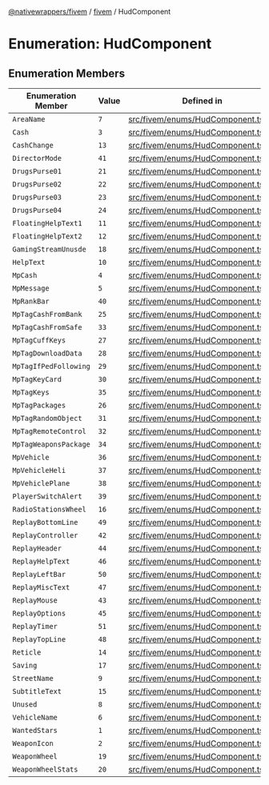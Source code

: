 [@nativewrappers/fivem](../../README.md) / [fivem](../README.md) / HudComponent

# Enumeration: HudComponent

## Enumeration Members

| Enumeration Member | Value | Defined in |
| ------ | ------ | ------ |
| `AreaName` | `7` | [src/fivem/enums/HudComponent.ts:8](https://github.com/nativewrappers/fivem/blob/2d4fa96d0a81695a673fe4c595d3abfefbf554a5/src/fivem/enums/HudComponent.ts#L8) |
| `Cash` | `3` | [src/fivem/enums/HudComponent.ts:4](https://github.com/nativewrappers/fivem/blob/2d4fa96d0a81695a673fe4c595d3abfefbf554a5/src/fivem/enums/HudComponent.ts#L4) |
| `CashChange` | `13` | [src/fivem/enums/HudComponent.ts:14](https://github.com/nativewrappers/fivem/blob/2d4fa96d0a81695a673fe4c595d3abfefbf554a5/src/fivem/enums/HudComponent.ts#L14) |
| `DirectorMode` | `41` | [src/fivem/enums/HudComponent.ts:42](https://github.com/nativewrappers/fivem/blob/2d4fa96d0a81695a673fe4c595d3abfefbf554a5/src/fivem/enums/HudComponent.ts#L42) |
| `DrugsPurse01` | `21` | [src/fivem/enums/HudComponent.ts:22](https://github.com/nativewrappers/fivem/blob/2d4fa96d0a81695a673fe4c595d3abfefbf554a5/src/fivem/enums/HudComponent.ts#L22) |
| `DrugsPurse02` | `22` | [src/fivem/enums/HudComponent.ts:23](https://github.com/nativewrappers/fivem/blob/2d4fa96d0a81695a673fe4c595d3abfefbf554a5/src/fivem/enums/HudComponent.ts#L23) |
| `DrugsPurse03` | `23` | [src/fivem/enums/HudComponent.ts:24](https://github.com/nativewrappers/fivem/blob/2d4fa96d0a81695a673fe4c595d3abfefbf554a5/src/fivem/enums/HudComponent.ts#L24) |
| `DrugsPurse04` | `24` | [src/fivem/enums/HudComponent.ts:25](https://github.com/nativewrappers/fivem/blob/2d4fa96d0a81695a673fe4c595d3abfefbf554a5/src/fivem/enums/HudComponent.ts#L25) |
| `FloatingHelpText1` | `11` | [src/fivem/enums/HudComponent.ts:12](https://github.com/nativewrappers/fivem/blob/2d4fa96d0a81695a673fe4c595d3abfefbf554a5/src/fivem/enums/HudComponent.ts#L12) |
| `FloatingHelpText2` | `12` | [src/fivem/enums/HudComponent.ts:13](https://github.com/nativewrappers/fivem/blob/2d4fa96d0a81695a673fe4c595d3abfefbf554a5/src/fivem/enums/HudComponent.ts#L13) |
| `GamingStreamUnusde` | `18` | [src/fivem/enums/HudComponent.ts:19](https://github.com/nativewrappers/fivem/blob/2d4fa96d0a81695a673fe4c595d3abfefbf554a5/src/fivem/enums/HudComponent.ts#L19) |
| `HelpText` | `10` | [src/fivem/enums/HudComponent.ts:11](https://github.com/nativewrappers/fivem/blob/2d4fa96d0a81695a673fe4c595d3abfefbf554a5/src/fivem/enums/HudComponent.ts#L11) |
| `MpCash` | `4` | [src/fivem/enums/HudComponent.ts:5](https://github.com/nativewrappers/fivem/blob/2d4fa96d0a81695a673fe4c595d3abfefbf554a5/src/fivem/enums/HudComponent.ts#L5) |
| `MpMessage` | `5` | [src/fivem/enums/HudComponent.ts:6](https://github.com/nativewrappers/fivem/blob/2d4fa96d0a81695a673fe4c595d3abfefbf554a5/src/fivem/enums/HudComponent.ts#L6) |
| `MpRankBar` | `40` | [src/fivem/enums/HudComponent.ts:41](https://github.com/nativewrappers/fivem/blob/2d4fa96d0a81695a673fe4c595d3abfefbf554a5/src/fivem/enums/HudComponent.ts#L41) |
| `MpTagCashFromBank` | `25` | [src/fivem/enums/HudComponent.ts:26](https://github.com/nativewrappers/fivem/blob/2d4fa96d0a81695a673fe4c595d3abfefbf554a5/src/fivem/enums/HudComponent.ts#L26) |
| `MpTagCashFromSafe` | `33` | [src/fivem/enums/HudComponent.ts:34](https://github.com/nativewrappers/fivem/blob/2d4fa96d0a81695a673fe4c595d3abfefbf554a5/src/fivem/enums/HudComponent.ts#L34) |
| `MpTagCuffKeys` | `27` | [src/fivem/enums/HudComponent.ts:28](https://github.com/nativewrappers/fivem/blob/2d4fa96d0a81695a673fe4c595d3abfefbf554a5/src/fivem/enums/HudComponent.ts#L28) |
| `MpTagDownloadData` | `28` | [src/fivem/enums/HudComponent.ts:29](https://github.com/nativewrappers/fivem/blob/2d4fa96d0a81695a673fe4c595d3abfefbf554a5/src/fivem/enums/HudComponent.ts#L29) |
| `MpTagIfPedFollowing` | `29` | [src/fivem/enums/HudComponent.ts:30](https://github.com/nativewrappers/fivem/blob/2d4fa96d0a81695a673fe4c595d3abfefbf554a5/src/fivem/enums/HudComponent.ts#L30) |
| `MpTagKeyCard` | `30` | [src/fivem/enums/HudComponent.ts:31](https://github.com/nativewrappers/fivem/blob/2d4fa96d0a81695a673fe4c595d3abfefbf554a5/src/fivem/enums/HudComponent.ts#L31) |
| `MpTagKeys` | `35` | [src/fivem/enums/HudComponent.ts:36](https://github.com/nativewrappers/fivem/blob/2d4fa96d0a81695a673fe4c595d3abfefbf554a5/src/fivem/enums/HudComponent.ts#L36) |
| `MpTagPackages` | `26` | [src/fivem/enums/HudComponent.ts:27](https://github.com/nativewrappers/fivem/blob/2d4fa96d0a81695a673fe4c595d3abfefbf554a5/src/fivem/enums/HudComponent.ts#L27) |
| `MpTagRandomObject` | `31` | [src/fivem/enums/HudComponent.ts:32](https://github.com/nativewrappers/fivem/blob/2d4fa96d0a81695a673fe4c595d3abfefbf554a5/src/fivem/enums/HudComponent.ts#L32) |
| `MpTagRemoteControl` | `32` | [src/fivem/enums/HudComponent.ts:33](https://github.com/nativewrappers/fivem/blob/2d4fa96d0a81695a673fe4c595d3abfefbf554a5/src/fivem/enums/HudComponent.ts#L33) |
| `MpTagWeaponsPackage` | `34` | [src/fivem/enums/HudComponent.ts:35](https://github.com/nativewrappers/fivem/blob/2d4fa96d0a81695a673fe4c595d3abfefbf554a5/src/fivem/enums/HudComponent.ts#L35) |
| `MpVehicle` | `36` | [src/fivem/enums/HudComponent.ts:37](https://github.com/nativewrappers/fivem/blob/2d4fa96d0a81695a673fe4c595d3abfefbf554a5/src/fivem/enums/HudComponent.ts#L37) |
| `MpVehicleHeli` | `37` | [src/fivem/enums/HudComponent.ts:38](https://github.com/nativewrappers/fivem/blob/2d4fa96d0a81695a673fe4c595d3abfefbf554a5/src/fivem/enums/HudComponent.ts#L38) |
| `MpVehiclePlane` | `38` | [src/fivem/enums/HudComponent.ts:39](https://github.com/nativewrappers/fivem/blob/2d4fa96d0a81695a673fe4c595d3abfefbf554a5/src/fivem/enums/HudComponent.ts#L39) |
| `PlayerSwitchAlert` | `39` | [src/fivem/enums/HudComponent.ts:40](https://github.com/nativewrappers/fivem/blob/2d4fa96d0a81695a673fe4c595d3abfefbf554a5/src/fivem/enums/HudComponent.ts#L40) |
| `RadioStationsWheel` | `16` | [src/fivem/enums/HudComponent.ts:17](https://github.com/nativewrappers/fivem/blob/2d4fa96d0a81695a673fe4c595d3abfefbf554a5/src/fivem/enums/HudComponent.ts#L17) |
| `ReplayBottomLine` | `49` | [src/fivem/enums/HudComponent.ts:50](https://github.com/nativewrappers/fivem/blob/2d4fa96d0a81695a673fe4c595d3abfefbf554a5/src/fivem/enums/HudComponent.ts#L50) |
| `ReplayController` | `42` | [src/fivem/enums/HudComponent.ts:43](https://github.com/nativewrappers/fivem/blob/2d4fa96d0a81695a673fe4c595d3abfefbf554a5/src/fivem/enums/HudComponent.ts#L43) |
| `ReplayHeader` | `44` | [src/fivem/enums/HudComponent.ts:45](https://github.com/nativewrappers/fivem/blob/2d4fa96d0a81695a673fe4c595d3abfefbf554a5/src/fivem/enums/HudComponent.ts#L45) |
| `ReplayHelpText` | `46` | [src/fivem/enums/HudComponent.ts:47](https://github.com/nativewrappers/fivem/blob/2d4fa96d0a81695a673fe4c595d3abfefbf554a5/src/fivem/enums/HudComponent.ts#L47) |
| `ReplayLeftBar` | `50` | [src/fivem/enums/HudComponent.ts:51](https://github.com/nativewrappers/fivem/blob/2d4fa96d0a81695a673fe4c595d3abfefbf554a5/src/fivem/enums/HudComponent.ts#L51) |
| `ReplayMiscText` | `47` | [src/fivem/enums/HudComponent.ts:48](https://github.com/nativewrappers/fivem/blob/2d4fa96d0a81695a673fe4c595d3abfefbf554a5/src/fivem/enums/HudComponent.ts#L48) |
| `ReplayMouse` | `43` | [src/fivem/enums/HudComponent.ts:44](https://github.com/nativewrappers/fivem/blob/2d4fa96d0a81695a673fe4c595d3abfefbf554a5/src/fivem/enums/HudComponent.ts#L44) |
| `ReplayOptions` | `45` | [src/fivem/enums/HudComponent.ts:46](https://github.com/nativewrappers/fivem/blob/2d4fa96d0a81695a673fe4c595d3abfefbf554a5/src/fivem/enums/HudComponent.ts#L46) |
| `ReplayTimer` | `51` | [src/fivem/enums/HudComponent.ts:52](https://github.com/nativewrappers/fivem/blob/2d4fa96d0a81695a673fe4c595d3abfefbf554a5/src/fivem/enums/HudComponent.ts#L52) |
| `ReplayTopLine` | `48` | [src/fivem/enums/HudComponent.ts:49](https://github.com/nativewrappers/fivem/blob/2d4fa96d0a81695a673fe4c595d3abfefbf554a5/src/fivem/enums/HudComponent.ts#L49) |
| `Reticle` | `14` | [src/fivem/enums/HudComponent.ts:15](https://github.com/nativewrappers/fivem/blob/2d4fa96d0a81695a673fe4c595d3abfefbf554a5/src/fivem/enums/HudComponent.ts#L15) |
| `Saving` | `17` | [src/fivem/enums/HudComponent.ts:18](https://github.com/nativewrappers/fivem/blob/2d4fa96d0a81695a673fe4c595d3abfefbf554a5/src/fivem/enums/HudComponent.ts#L18) |
| `StreetName` | `9` | [src/fivem/enums/HudComponent.ts:10](https://github.com/nativewrappers/fivem/blob/2d4fa96d0a81695a673fe4c595d3abfefbf554a5/src/fivem/enums/HudComponent.ts#L10) |
| `SubtitleText` | `15` | [src/fivem/enums/HudComponent.ts:16](https://github.com/nativewrappers/fivem/blob/2d4fa96d0a81695a673fe4c595d3abfefbf554a5/src/fivem/enums/HudComponent.ts#L16) |
| `Unused` | `8` | [src/fivem/enums/HudComponent.ts:9](https://github.com/nativewrappers/fivem/blob/2d4fa96d0a81695a673fe4c595d3abfefbf554a5/src/fivem/enums/HudComponent.ts#L9) |
| `VehicleName` | `6` | [src/fivem/enums/HudComponent.ts:7](https://github.com/nativewrappers/fivem/blob/2d4fa96d0a81695a673fe4c595d3abfefbf554a5/src/fivem/enums/HudComponent.ts#L7) |
| `WantedStars` | `1` | [src/fivem/enums/HudComponent.ts:2](https://github.com/nativewrappers/fivem/blob/2d4fa96d0a81695a673fe4c595d3abfefbf554a5/src/fivem/enums/HudComponent.ts#L2) |
| `WeaponIcon` | `2` | [src/fivem/enums/HudComponent.ts:3](https://github.com/nativewrappers/fivem/blob/2d4fa96d0a81695a673fe4c595d3abfefbf554a5/src/fivem/enums/HudComponent.ts#L3) |
| `WeaponWheel` | `19` | [src/fivem/enums/HudComponent.ts:20](https://github.com/nativewrappers/fivem/blob/2d4fa96d0a81695a673fe4c595d3abfefbf554a5/src/fivem/enums/HudComponent.ts#L20) |
| `WeaponWheelStats` | `20` | [src/fivem/enums/HudComponent.ts:21](https://github.com/nativewrappers/fivem/blob/2d4fa96d0a81695a673fe4c595d3abfefbf554a5/src/fivem/enums/HudComponent.ts#L21) |
